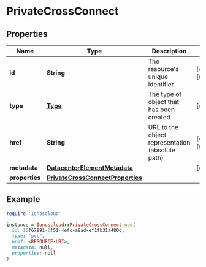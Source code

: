 # PrivateCrossConnect

## Properties

| Name | Type | Description | Notes |
| ---- | ---- | ----------- | ----- |
| **id** | **String** | The resource&#39;s unique identifier | [optional][readonly] |
| **type** | [**Type**](Type.md) | The type of object that has been created | [optional] |
| **href** | **String** | URL to the object representation (absolute path) | [optional][readonly] |
| **metadata** | [**DatacenterElementMetadata**](DatacenterElementMetadata.md) |  | [optional] |
| **properties** | [**PrivateCrossConnectProperties**](PrivateCrossConnectProperties.md) |  |  |

## Example

```ruby
require 'ionoscloud'

instance = Ionoscloud::PrivateCrossConnect.new(
  id: 15f67991-0f51-4efc-a8ad-ef1fb31a480c,
  type: "pcc",
  href: <RESOURCE-URI>,
  metadata: null,
  properties: null
)
```

